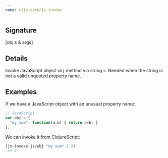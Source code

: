 ```yaml
---
name: cljs.core/js-invoke
---
```


## Signature
[obj s & args]


## Details

Invoke JavaScript object `obj` method via string `s`. Needed when the string is
not a valid unquoted property name.


## Examples

If we have a JavaScript object with an unusual property name:

```js
// JavaScript
var obj = {
  "my sum": function(a,b) { return a+b; }
};
```

We can invoke it from ClojureScript:

```clj
(js-invoke js/obj "my sum" 1 2)
;=> 3
```